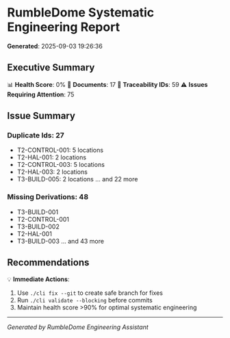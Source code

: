 # RumbleDome Systematic Engineering Report

**Generated**: 2025-09-03 19:26:36

## Executive Summary

📊 **Health Score**: 0%
📄 **Documents**: 17
🔗 **Traceability IDs**: 59
⚠️ **Issues Requiring Attention**: 75

## Issue Summary

### Duplicate Ids: 27
- T2-CONTROL-001: 5 locations
- T2-HAL-001: 2 locations
- T2-CONTROL-003: 5 locations
- T2-HAL-003: 2 locations
- T3-BUILD-005: 2 locations
... and 22 more

### Missing Derivations: 48
- T3-BUILD-001
- T2-CONTROL-001
- T3-BUILD-002
- T2-HAL-001
- T3-BUILD-003
... and 43 more

## Recommendations

💡 **Immediate Actions**:
1. Use `./cli fix --git` to create safe branch for fixes
2. Run `./cli validate --blocking` before commits
3. Maintain health score >90% for optimal systematic engineering

---
*Generated by RumbleDome Engineering Assistant*
